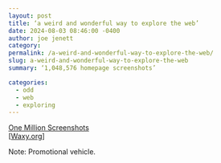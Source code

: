 ```yaml
---
layout: post
title: ‘a weird and wonderful way to explore the web’
date: 2024-08-03 08:46:00 -0400
author: joe jenett
category: 
permalink: /a-weird-and-wonderful-way-to-explore-the-web/
slug: a-weird-and-wonderful-way-to-explore-the-web
summary: ‘1,048,576 homepage screenshots’

categories:
  - odd
  - web
  - exploring
---
```

<a title="One Million Screenshots" href="https://onemillionscreenshots.com/">One Million Screenshots</a><br>[<a href="https://waxy.org/2024/08/one-million-screenshots/">Waxy.org</a>]

<p class="note">Note: Promotional vehicle.</p>
<a style="display:none;" href="https://brid.gy/publish/mastodon"><small>(cross-posted to mastodon)</small></a>